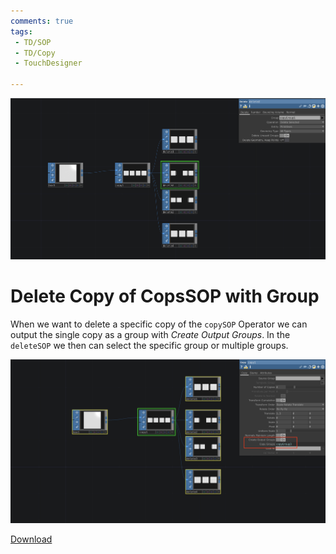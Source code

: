 ```yaml
---
comments: true
tags:
 - TD/SOP
 - TD/Copy
 - TouchDesigner

---
```


![Displace Grid With MagnetSOP](./img/DeleteCopyOfCopySOP.png)
# Delete Copy of CopsSOP with Group

When we want to delete a specific copy of the `copySOP` Operator we can output the single copy as a group with *Create Output Groups*. 
In the `deleteSOP` we then can select the specific group or multiple groups.

![Select create output groups](./img/DeleteCopyOfCopySOP1.png)

[Download](./files/DeleteSpecificCopyByGroup.tox)    

